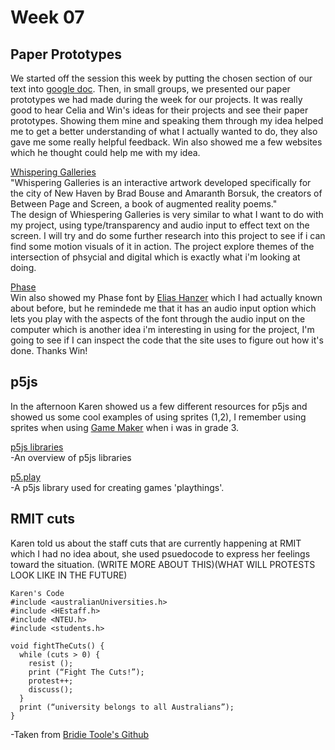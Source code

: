 # Week 07

## Paper Prototypes
We started off the session this week by putting the chosen section of our text into [google doc](https://docs.google.com/spreadsheets/d/1rqOlmfpCzXC9kA_vBeLOcTpdxCvWeo4zsiNa4uiDHTY/edit#gid=0). Then, in small groups, we presented our paper prototypes we had made during the week for our projects. It was really good to hear Celia and Win's ideas for their projects and see their paper prototypes. Showing them mine and speaking them through my idea helped me to get a better understanding of what I actually wanted to do, they also gave me some really helpful feedback. Win also showed me a few websites which he thought could help me with my idea.

[Whispering Galleries](https://www.whisperinggalleries.com/)\
"Whispering Galleries is an interactive artwork developed specifically for the city of New Haven by Brad Bouse and Amaranth Borsuk, the creators of Between Page and Screen, a book of augmented reality poems."\
The design of Whiespering Galleries is very similar to what I want to do with my project, using type/transparency and audio input to effect text on the screen. I will try and do some further research into this project to see if i can find some motion visuals of it in action. The project explore themes of the intersection of phsycial and digital which is exactly what i'm looking at doing.

[Phase](https://www.eliashanzer.com/phase/)\
Win also showed my Phase font by [Elias Hanzer](https://www.eliashanzer.com/) which I had actually known about before, but he remindede me that it has an audio input option which lets you play with the aspects of the font through the audio input on the computer which is another idea i'm interesting in using for the project, I'm going to see if I can inspect the code that the site uses to figure out how it's done. Thanks Win!

## p5js
In the afternoon Karen showed us a few different resources for p5js and showed us some cool examples of using sprites (1,2), I remember using sprites when using [Game Maker](https://www.yoyogames.com/gamemaker) when i was in grade 3.

[p5js libraries](https://p5js.org/libraries/)\
-An overview of p5js libraries

[p5.play](http://molleindustria.github.io/p5.play/)\
-A p5js library used for creating games 'playthings'.

## RMIT cuts
Karen told us about the staff cuts that are currently happening at RMIT which I had no idea about, she used psuedocode to express her feelings toward the situation. 
(WRITE MORE ABOUT THIS)(WHAT WILL PROTESTS LOOK LIKE IN THE FUTURE)


```
Karen's Code
#include <australianUniversities.h>
#include <HEstaff.h>
#include <NTEU.h>
#include <students.h> 

void fightTheCuts() {
  while (cuts > 0) {
    resist ();
    print (“Fight The Cuts!”);
    protest++; 
    discuss();
  }
  print (“university belongs to all Australians”);
} 
``` 
-Taken from [Bridie Toole's Github](https://github.com/bridieotoole/codewords/blob/master/week_07/readme.md)
